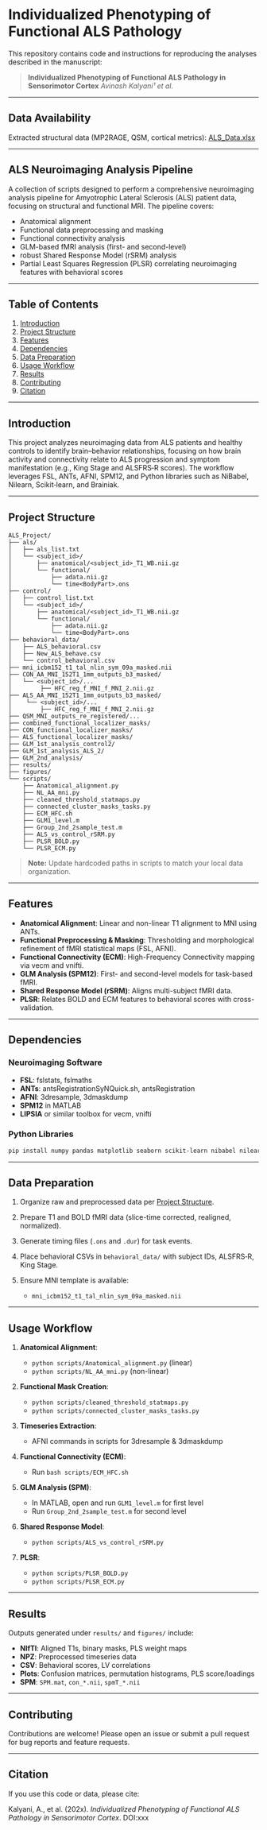 # Individualized Phenotyping of Functional ALS Pathology

This repository contains code and instructions for reproducing the analyses described in the manuscript:

> **Individualized Phenotyping of Functional ALS Pathology in Sensorimotor Cortex**
> *Avinash Kalyani¹ et al.*

---

## Data Availability

Extracted structural data (MP2RAGE, QSM, cortical metrics):
[ALS\_Data.xlsx](https://github.com/alicianorthall/In-vivo-Pathology-ALS/blob/main/ALS_Data.xlsx)

---

## ALS Neuroimaging Analysis Pipeline

A collection of scripts designed to perform a comprehensive neuroimaging analysis pipeline for Amyotrophic Lateral Sclerosis (ALS) patient data, focusing on structural and functional MRI. The pipeline covers:

* Anatomical alignment
* Functional data preprocessing and masking
* Functional connectivity analysis
* GLM-based fMRI analysis (first- and second-level)
* robust Shared Response Model (rSRM) analysis
* Partial Least Squares Regression (PLSR) correlating neuroimaging features with behavioral scores

---

## Table of Contents

1. [Introduction](#introduction)
2. [Project Structure](#project-structure)
3. [Features](#features)
4. [Dependencies](#dependencies)
5. [Data Preparation](#data-preparation)
6. [Usage Workflow](#usage-workflow)
7. [Results](#results)
8. [Contributing](#contributing)
9. [Citation](#citation)

---

## Introduction

This project analyzes neuroimaging data from ALS patients and healthy controls to identify brain–behavior relationships, focusing on how brain activity and connectivity relate to ALS progression and symptom manifestation (e.g., King Stage and ALSFRS‑R scores). The workflow leverages FSL, ANTs, AFNI, SPM12, and Python libraries such as NiBabel, Nilearn, Scikit‑learn, and Brainiak.

---

## Project Structure

```
ALS_Project/
├── als/
│   ├── als_list.txt
│   └── <subject_id>/
│       ├── anatomical/<subject_id>_T1_WB.nii.gz
│       └── functional/
│           ├── adata.nii.gz
│           └── time<BodyPart>.ons
├── control/
│   ├── control_list.txt
│   └── <subject_id>/
│       ├── anatomical/<subject_id>_T1_WB.nii.gz
│       └── functional/
│           ├── adata.nii.gz
│           └── time<BodyPart>.ons
├── behavioral_data/
│   ├── ALS_behavioral.csv
│   ├── New_ALS_behave.csv
│   └── control_behavioral.csv
├── mni_icbm152_t1_tal_nlin_sym_09a_masked.nii
├── CON_AA_MNI_152T1_1mm_outputs_b3_masked/
│   └── <subject_id>/...
│        ├── HFC_reg_f_MNI_f_MNI_2.nii.gz
├── ALS_AA_MNI_152T1_1mm_outputs_b3_masked/
│    └── <subject_id>/...
│        ├── HFC_reg_f_MNI_f_MNI_2.nii.gz
├── QSM_MNI_outputs_re_registered/...
├── combined_functional_localizer_masks/
├── CON_functional_localizer_masks/
├── ALS_functional_localizer_masks/
├── GLM_1st_analysis_control2/
├── GLM_1st_analysis_ALS_2/
├── GLM_2nd_analysis/
├── results/
├── figures/
└── scripts/
    ├── Anatomical_alignment.py
    ├── NL_AA_mni.py
    ├── cleaned_threshold_statmaps.py
    ├── connected_cluster_masks_tasks.py
    ├── ECM_HFC.sh
    ├── GLM1_level.m
    ├── Group_2nd_2sample_test.m
    ├── ALS_vs_control_rSRM.py
    ├── PLSR_BOLD.py
    └── PLSR_ECM.py
```

> **Note:** Update hardcoded paths in scripts to match your local data organization.

---

## Features

* **Anatomical Alignment**: Linear and non-linear T1 alignment to MNI using ANTs.
* **Functional Preprocessing & Masking**: Thresholding and morphological refinement of fMRI statistical maps (FSL, AFNI).
* **Functional Connectivity (ECM)**: High-Frequency Connectivity mapping via vecm and vnifti.
* **GLM Analysis (SPM12)**: First- and second-level models for task-based fMRI.
* **Shared Response Model (rSRM)**: Aligns multi-subject fMRI data.
* **PLSR**: Relates BOLD and ECM features to behavioral scores with cross-validation.

---

## Dependencies

### Neuroimaging Software

* **FSL**: fslstats, fslmaths
* **ANTs**: antsRegistrationSyNQuick.sh, antsRegistration
* **AFNI**: 3dresample, 3dmaskdump
* **SPM12** in MATLAB
* **LIPSIA** or similar toolbox for vecm, vnifti

### Python Libraries

```bash
pip install numpy pandas matplotlib seaborn scikit-learn nibabel nilearn scipy brainiak
```

---

## Data Preparation

1. Organize raw and preprocessed data per [Project Structure](#project-structure).
2. Prepare T1 and BOLD fMRI data (slice-time corrected, realigned, normalized).
3. Generate timing files (`.ons` and `.dur`) for task events.
4. Place behavioral CSVs in `behavioral_data/` with subject IDs, ALSFRS‑R, King Stage.
5. Ensure MNI template is available:

   * `mni_icbm152_t1_tal_nlin_sym_09a_masked.nii`

---

## Usage Workflow

1. **Anatomical Alignment**:

   * `python scripts/Anatomical_alignment.py` (linear)
   * `python scripts/NL_AA_mni.py` (non-linear)

2. **Functional Mask Creation**:

   * `python scripts/cleaned_threshold_statmaps.py`
   * `python scripts/connected_cluster_masks_tasks.py`

3. **Timeseries Extraction**:

   * AFNI commands in scripts for 3dresample & 3dmaskdump

4. **Functional Connectivity (ECM)**:

   * Run `bash scripts/ECM_HFC.sh`

5. **GLM Analysis (SPM)**:

   * In MATLAB, open and run `GLM1_level.m` for first level
   * Run `Group_2nd_2sample_test.m` for second level

6. **Shared Response Model**:

   * `python scripts/ALS_vs_control_rSRM.py`

7. **PLSR**:

   * `python scripts/PLSR_BOLD.py`
   * `python scripts/PLSR_ECM.py`

---

## Results

Outputs generated under `results/` and `figures/` include:

* **NIfTI**: Aligned T1s, binary masks, PLS weight maps
* **NPZ**: Preprocessed timeseries data
* **CSV**: Behavioral scores, LV correlations
* **Plots**: Confusion matrices, permutation histograms, PLS score/loadings
* **SPM**: `SPM.mat`, `con_*.nii`, `spmT_*.nii`

---

## Contributing

Contributions are welcome! Please open an issue or submit a pull request for bug reports and feature requests.

---

## Citation

If you use this code or data, please cite:

Kalyani, A., et al. (202x). *Individualized Phenotyping of Functional ALS Pathology in Sensorimotor Cortex*. DOI\:xxx
